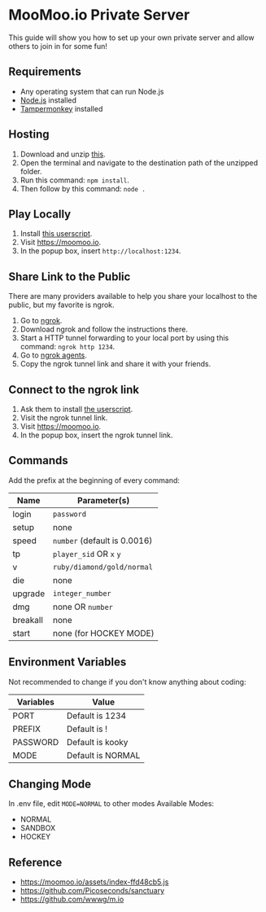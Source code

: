 # MooMoo.io Private Server

This guide will show you how to set up your own private server and allow others to join in for some fun!

## Requirements

- Any operating system that can run Node.js
- [Node.js](https://nodejs.org/en/download) installed
- [Tampermonkey](https://www.tampermonkey.net) installed

## Hosting

1. Download and unzip [this](https://github.com/kookywarrior/moomooio-private-server/archive/refs/heads/main.zip). 
2. Open the terminal and navigate to the destination path of the unzipped folder.
3. Run this command: `npm install`.
4. Then follow by this command: `node .`

## Play Locally

1. Install [this userscript](https://github.com/kookywarrior/moomooio-private-server/raw/main/userscript.user.js).
2. Visit https://moomoo.io.
3. In the popup box, insert `http://localhost:1234`.

## Share Link to the Public

There are many providers available to help you share your localhost to the public, but my favorite is ngrok.

1. Go to [ngrok](https://dashboard.ngrok.com/get-started/setup).
2. Download ngrok and follow the instructions there.
3. Start a HTTP tunnel forwarding to your local port by using this command: `ngrok http 1234`.
4. Go to [ngrok agents](https://dashboard.ngrok.com/tunnels/agents).
5. Copy the ngrok tunnel link and share it with your friends.

## Connect to the ngrok link

1. Ask them to install [the userscript](https://github.com/kookywarrior/moomooio-private-server/raw/main/userscript.user.js).
2. Visit the ngrok tunnel link.
3. Visit https://moomoo.io.
4. In the popup box, insert the ngrok tunnel link.

## Commands

Add the prefix at the beginning of every command:

| Name      | Parameter(s)                     |
| --------- | ---------------------------------|
| login     | `password`                       |
| setup     | none                             |
| speed     | `number` (default is 0.0016)     |
| tp        | `player_sid` OR `x` `y`          |
| v         | `ruby/diamond/gold/normal`       |
| die       | none                             |
| upgrade   | `integer_number`                 |
| dmg       | none OR `number`                 |
| breakall  | none                             |
| start     | none         (for HOCKEY MODE)   |

## Environment Variables

Not recommended to change if you don't know anything about coding:

| Variables | Value            |
| --------- | ---------------- |
| PORT      | Default is 1234  |
| PREFIX    | Default is !     |
| PASSWORD  | Default is kooky |
| MODE      | Default is NORMAL|

## Changing Mode
In .env file, edit `MODE=NORMAL` to other modes
Available Modes:
- NORMAL
- SANDBOX
- HOCKEY

## Reference

- https://moomoo.io/assets/index-ffd48cb5.js
- https://github.com/Picoseconds/sanctuary
- https://github.com/wwwg/m.io

